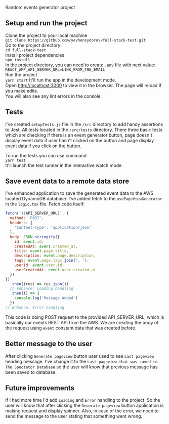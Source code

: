 Random events generator project

## Setup and run the project

Clone the project to your local machine <br />
`git clone https://github.com/yevhensydorov/full-stack-test.git` <br />
Go to the project directory <br />
`cd full-stack-test` <br />
Install project dependencies <br />
`npm install` <br />
In the project directory, you can need to create `.env` file with next value: <br />
`REACT_APP_API_SERVER_URL=LINK_FROM_THE_EMAIL` <br />
Run the project <br />
`yarn start`
It'll run the app in the development mode.<br />
Open [http://localhost:3000](http://localhost:3000) to view it in the browser.
The page will reload if you make edits.<br />
You will also see any lint errors in the console.

## Tests

I've created `setupTests.js` file in the `/src` directory to add handy assertions to Jest. All tests located in the `/src/tests` directory. There three basic tests which are checking if there is an event generator button, page doesn't display event data if user hasn't clicked on the button and page display event data if you click on the button. <br />

To run the tests you can use command <br />
`yarn test` <br />
It'll launch the test runner in the interactive watch mode.<br />

## Save event data to a remote data store

I've enhanced application to save the generated event data to the AWS located DynamoDB database. I've added fetch to the `usePageViewGenerator` in the `logic.tsx` file. Fetch code itself:

```js
fetch(`${API_SERVER_URL}`, {
  method: 'POST',
  headers: {
    'Content-type': 'application/json'
  },
  body: JSON.stringify({
    id: event.id,
    createdAt: event.created_at,
    title: event.page.title,
    description: event.page.description,
    tags: event.page.tags.join(', '),
    userId: event.user.id,
    userCreatedAt: event.user.created_at
  })
})
  .then((res) => res.json())
  // Enhance: Loading handling
  .then(() => {
    console.log('Message Added')
  })
// Enhance: Error handling
```

This code is doing POST request to the provided API_SERVER_URL, which is basically our events REST API from the AWS. We are creating the body of the request using `event` constant data that was created before.

## Better message to the user

After clicking `Generate pageview` button user used to see `Last pageview` heading message. I've change it to the `Last pageview that was saved to The Spectator Database` so the user will know that previous message has been saved to database.

## Future improvements

If I had more time I'd add `Loading` and `Error` handling to the project. So the user will know that after clicking the `Generate pageview` button application is making request and display spinner. Also, in case of the error, we need to send the message to the user stating that something went wrong.
